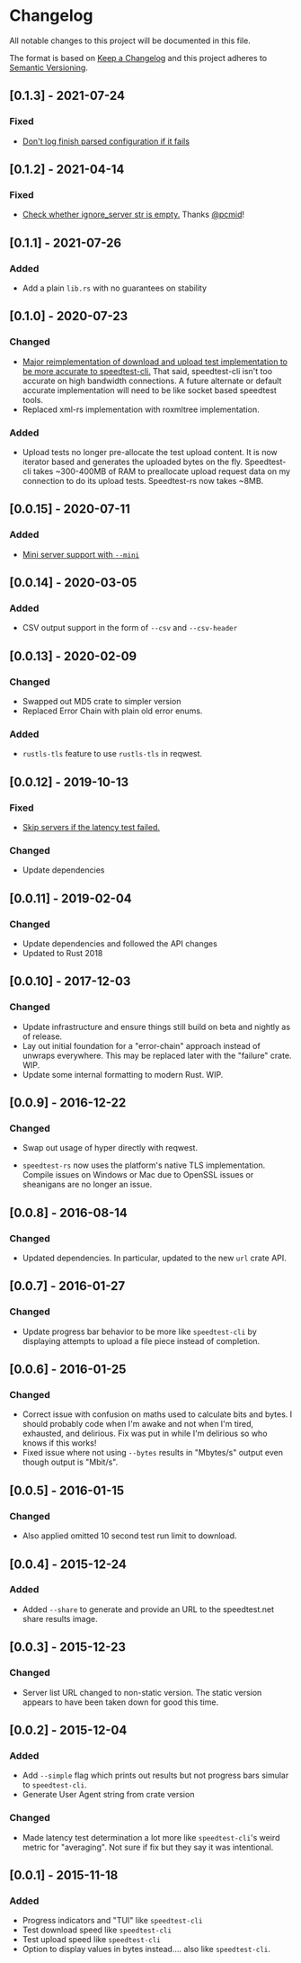 # Changelog
All notable changes to this project will be documented in this file.

The format is based on [Keep a Changelog](http://keepachangelog.com/en/1.0.0/)
and this project adheres to [Semantic Versioning](http://semver.org/spec/v2.0.0.html).

## [0.1.3] - 2021-07-24
### Fixed
- [Don't log finish parsed configuration if it fails](https://github.com/nelsonjchen/speedtest-rs/pull/84)

## [0.1.2] - 2021-04-14
### Fixed
- [Check whether ignore_server str is empty.](https://github.com/nelsonjchen/speedtest-rs/pull/78) Thanks [@pcmid](https://github.com/pcmid)!

## [0.1.1] - 2021-07-26
### Added
- Add a plain `lib.rs` with no guarantees on stability

## [0.1.0] - 2020-07-23
### Changed
- [Major reimplementation of download and upload test implementation to be more accurate to speedtest-cli.](https://github.com/nelsonjchen/speedtest-rs/pull/74)
  That said, speedtest-cli isn't too accurate on high bandwidth connections.
  A future alternate or default accurate implementation will need to be like socket based speedtest tools.
- Replaced xml-rs implementation with roxmltree implementation.

### Added
- Upload tests no longer pre-allocate the test upload content. It is now iterator based and generates the uploaded bytes on the fly.
  Speedtest-cli takes ~300-400MB of RAM to preallocate upload request data on my connection to do its upload tests.
  Speedtest-rs now takes ~8MB.

## [0.0.15] - 2020-07-11
### Added
- [Mini server support with `--mini`](https://github.com/nelsonjchen/speedtest-rs/pull/72)

## [0.0.14] - 2020-03-05
### Added
- CSV output support in the form of `--csv` and `--csv-header`

## [0.0.13] - 2020-02-09
### Changed
- Swapped out MD5 crate to simpler version
- Replaced Error Chain with plain old error enums.

### Added
- `rustls-tls` feature to use `rustls-tls` in reqwest.

## [0.0.12] - 2019-10-13
### Fixed
- [Skip servers if the latency test failed.](https://github.com/nelsonjchen/speedtest-rs/pull/22)
### Changed
- Update dependencies

## [0.0.11] - 2019-02-04
### Changed
- Update dependencies and followed the API changes
- Updated to Rust 2018

## [0.0.10] - 2017-12-03
### Changed
- Update infrastructure and ensure things still build on beta and nightly as of
  release.
- Lay out initial foundation for a "error-chain" approach instead of unwraps
  everywhere. This may be replaced later with the "failure" crate. WIP.
- Update some internal formatting to modern Rust. WIP.

## [0.0.9] - 2016-12-22
### Changed
- Swap out usage of hyper directly with reqwest.

- `speedtest-rs` now uses the platform's native TLS implementation. Compile
  issues on Windows or Mac due to OpenSSL issues or sheanigans are no
  longer an issue.

## [0.0.8] - 2016-08-14

### Changed

- Updated dependencies. In particular, updated to the new `url` crate API.

## [0.0.7] - 2016-01-27

### Changed

- Update progress bar behavior to be more like `speedtest-cli` by displaying
  attempts to upload a file piece instead of completion.

## [0.0.6] - 2016-01-25

### Changed

- Correct issue with confusion on maths used to calculate bits and bytes. I
  should probably code when I'm awake and not when I'm tired, exhausted, and
  delirious. Fix was put in while I'm delirious so who knows if this works!
- Fixed issue where not using `--bytes` results in "Mbytes/s" output even
  though output is "Mbit/s".

## [0.0.5] - 2016-01-15

### Changed

- Also applied omitted 10 second test run limit to download.

## [0.0.4] - 2015-12-24

### Added

- Added `--share` to generate and provide an URL to the speedtest.net share
  results image.

## [0.0.3] - 2015-12-23

### Changed

- Server list URL changed to non-static version. The static version appears to
  have been taken down for good this time.


## [0.0.2] - 2015-12-04

### Added

- Add `--simple` flag which prints out results but not progress bars simular to
  `speedtest-cli`.
- Generate User Agent string from crate version

### Changed
- Made latency test determination a lot more like `speedtest-cli`'s weird
  metric for "averaging". Not sure if fix but they say it was intentional.


## [0.0.1] - 2015-11-18

### Added

- Progress indicators and "TUI" like `speedtest-cli`
- Test download speed like `speedtest-cli`
- Test upload speed like `speedtest-cli`
- Option to display values in bytes instead.... also like `speedtest-cli`.

